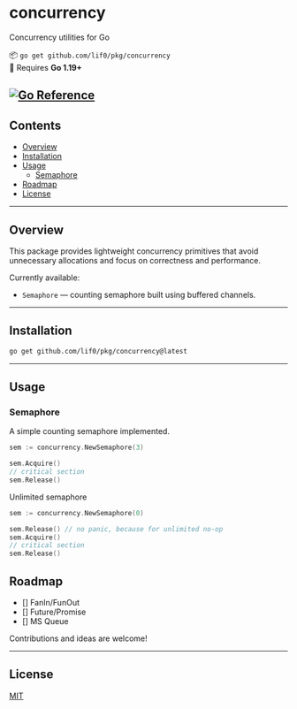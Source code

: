 # concurrency

Concurrency utilities for Go

📦 `go get github.com/lif0/pkg/concurrency`  
🧪 Requires **Go 1.19+**

[![Go Reference](https://pkg.go.dev/badge/github.com/lif0/pkg.svg)](https://pkg.go.dev/github.com/lif0/pkg/concurrency)
---

## Contents

- [Overview](#overview)
- [Installation](#installation)
- [Usage](#usage)
  - [Semaphore](#semaphore)
- [Roadmap](#roadmap)
- [License](#license)

---

## Overview

This package provides lightweight concurrency primitives that avoid unnecessary allocations and focus on correctness and performance.

Currently available:

- `Semaphore` — counting semaphore built using buffered channels.

---

## Installation

```bash
go get github.com/lif0/pkg/concurrency@latest
```

---

## Usage

### Semaphore

A simple counting semaphore implemented.

```go
sem := concurrency.NewSemaphore(3)

sem.Acquire()
// critical section
sem.Release()
```

Unlimited semaphore

```go
sem := concurrency.NewSemaphore(0)

sem.Release() // no panic, because for unlimited no-op
sem.Acquire()
// critical section
sem.Release()
```

## Roadmap

- [] FanIn/FunOut
- [] Future/Promise
- [] MS Queue

Contributions and ideas are welcome!

---

## License

[MIT](./LICENSE)
